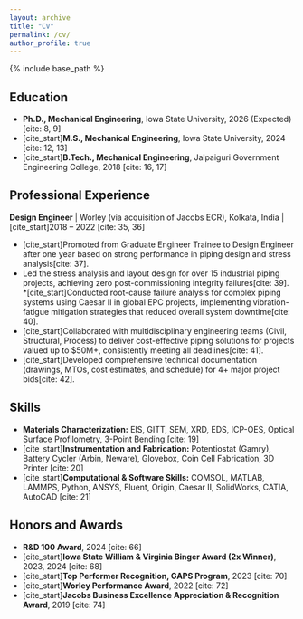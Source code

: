 ```yaml
---
layout: archive
title: "CV"
permalink: /cv/
author_profile: true
---
```


{% include base_path %}

## Education
* **Ph.D., Mechanical Engineering**, Iowa State University, 2026 (Expected) [cite: 8, 9]
* [cite_start]**M.S., Mechanical Engineering**, Iowa State University, 2024 [cite: 12, 13]
* [cite_start]**B.Tech., Mechanical Engineering**, Jalpaiguri Government Engineering College, 2018 [cite: 16, 17]

## Professional Experience
**Design Engineer** | Worley (via acquisition of Jacobs ECR), Kolkata, India | [cite_start]2018 – 2022 [cite: 35, 36]
* [cite_start]Promoted from Graduate Engineer Trainee to Design Engineer after one year based on strong performance in piping design and stress analysis[cite: 37].
* Led the stress analysis and layout design for over 15 industrial piping projects, achieving zero post-commissioning integrity failures[cite: 39].
*[cite_start]Conducted root-cause failure analysis for complex piping systems using Caesar II in global EPC projects, implementing vibration-fatigue mitigation strategies that reduced overall system downtime[cite: 40].
* [cite_start]Collaborated with multidisciplinary engineering teams (Civil, Structural, Process) to deliver cost-effective piping solutions for projects valued up to $50M+, consistently meeting all deadlines[cite: 41].
* [cite_start]Developed comprehensive technical documentation (drawings, MTOs, cost estimates, and schedule) for 4+ major project bids[cite: 42].

## Skills
* **Materials Characterization:** EIS, GITT, SEM, XRD, EDS, ICP-OES, Optical Surface Profilometry, 3-Point Bending [cite: 19]
* [cite_start]**Instrumentation and Fabrication:** Potentiostat (Gamry), Battery Cycler (Arbin, Neware), Glovebox, Coin Cell Fabrication, 3D Printer [cite: 20]
* [cite_start]**Computational & Software Skills:** COMSOL, MATLAB, LAMMPS, Python, ANSYS, Fluent, Origin, Caesar II, SolidWorks, CATIA, AutoCAD [cite: 21]

## Honors and Awards
* **R&D 100 Award**, 2024 [cite: 66]
* [cite_start]**Iowa State William & Virginia Binger Award (2x Winner)**, 2023, 2024 [cite: 68]
* [cite_start]**Top Performer Recognition, GAPS Program**, 2023 [cite: 70]
* [cite_start]**Worley Performance Award**, 2022 [cite: 72]
* [cite_start]**Jacobs Business Excellence Appreciation & Recognition Award**, 2019 [cite: 74]
